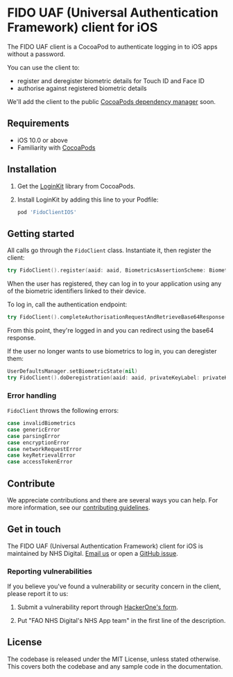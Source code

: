 # FIDO UAF (Universal Authentication Framework) client for iOS

The FIDO UAF client is a CocoaPod to authenticate logging in to iOS apps without a password.

You can use the client to:

* register and deregister biometric details for Touch ID and Face ID
* authorise against registered biometric details

We'll add the client to the public [CocoaPods dependency manager](https://github.com/CocoaPods/CocoaPods) soon.

## Requirements

* iOS 10.0 or above
* Familiarity with [CocoaPods](https://cocoapods.org/)

## Installation

1. Get the [LoginKit](https://cocoapods.org/pods/LoginKit) library from CocoaPods.

2. Install LoginKit by adding this line to your Podfile:

    ```ruby
    pod 'FidoClientIOS'
    ```

## Getting started

All calls go through the `FidoClient` class. Instantiate it, then register the client:

```swift
try FidoClient().register(aaid: aaid, BiometricsAssertionScheme: BiometricsAssertionScheme, accessToken: accessToken, registrationUrl: registrationUrl, privateKeyLabel: privateKeyLabel, registrationResponseEndpoint: registrationResponseEndpoint)
```

When the user has registered, they can log in to your application using any of the biometric identifiers linked to their device.

To log in, call the authentication endpoint:

```swift
try FidoClient().completeAuthorisationRequestAndRetrieveBase64Response(aaid: aaid, BiometricsAssertionScheme: BiometricsAssertionScheme, privateKeyLabel: privateKeyLabel, authenticationUrl: authenticationUrl)
```

From this point, they're logged in and you can redirect using the base64 response.

If the user no longer wants to use biometrics to log in, you can deregister them:

```swift
UserDefaultsManager.setBiometricState(nil)
try FidoClient().doDeregistration(aaid: aaid, privateKeyLabel: privateKeyLabel, deregistrationRequestEndpoint: deregistrationRequestEndpoint)
```

### Error handling

`FidoClient` throws the following errors:

```swift
case invalidBiometrics
case genericError
case parsingError
case encryptionError
case networkRequestError
case keyRetrievalError
case accessTokenError
```

## Contribute

We appreciate contributions and there are several ways you can help. For more information, see our [contributing guidelines](/CONTRIBUTING.md).

## Get in touch

The FIDO UAF (Universal Authentication Framework) client for iOS is maintained by NHS Digital. [Email us](mailto:nhsapp@nhs.net) or open a [GitHub issue](https://github.com/nhsconnect/nhsapp-fido-client-ios/issues/new).

### Reporting vulnerabilities

If you believe you've found a vulnerability or security concern in the client, please report it to us:

1. Submit a vulnerability report through [HackerOne's form](https://hackerone.com/2e6793b1-d580-4172-9ba3-04c98cdfb478/embedded_submissions/new).

2. Put "FAO NHS Digital's NHS App team" in the first line of the description.

## License

The codebase is released under the MIT License, unless stated otherwise. This covers both the codebase and any sample code in the documentation.
